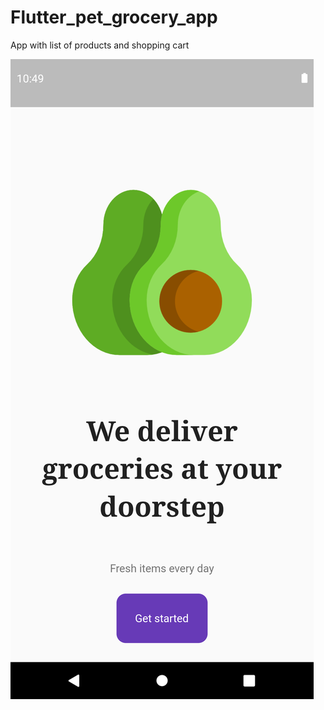 # Flutter_pet_grocery_app
App with list of products and shopping cart

![Splash screen](https://github.com/Abeli1995/Flutter_pet_grocery_app/blob/main/Screenshot_1693335074.png)

